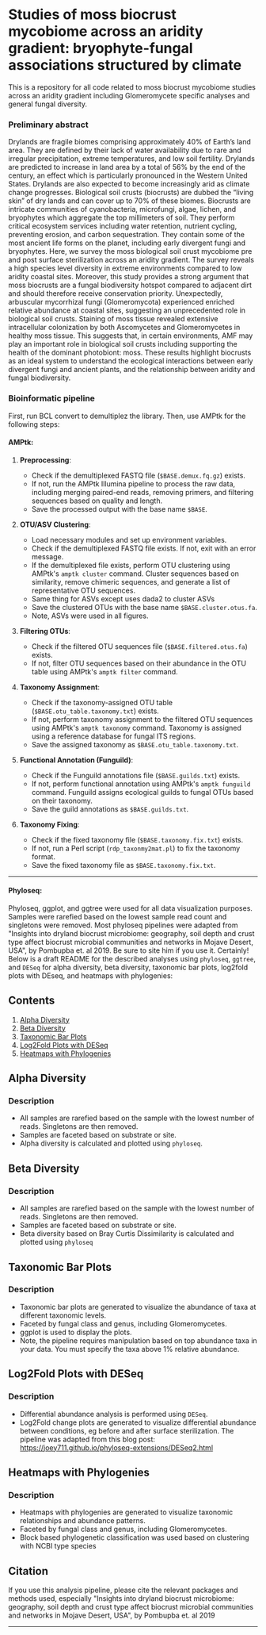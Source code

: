 # Studies of moss biocrust mycobiome across an aridity gradient: bryophyte-fungal associations structured by climate 
This is a repository for all code related to moss biocrust mycobiome studies across an aridity gradient including Glomeromycete specific analyses and general fungal diversity. 

### Preliminary abstract
Drylands are fragile biomes comprising approximately 40% of Earth’s land area. They are defined by their lack of water availability due to rare and irregular precipitation, extreme temperatures, and low soil fertility.  Drylands are predicted to increase in land area by a total of 56% by the end of the century, an effect which is particularly pronounced in the Western United States. Drylands are also expected to become increasingly arid as climate change progresses.  Biological soil crusts (biocrusts) are dubbed the “living skin” of dry lands and can cover up to 70% of these biomes. Biocrusts are intricate communities of cyanobacteria, microfungi, algae, lichen, and bryophytes which aggregate the top millimeters of soil. They perform critical ecosystem services including water retention, nutrient cycling, preventing erosion, and carbon sequestration. They contain some of the most ancient life forms on the planet, including early divergent fungi and bryophytes. Here, we survey the moss biological soil crust mycobiome pre and post surface sterilization across an aridity gradient. The survey reveals a high species level diversity in extreme environments compared to low aridity coastal sites. Moreover, this study provides a strong argument that moss biocrusts are a fungal biodiversity hotspot compared to adjacent dirt and should therefore receive conservation priority. Unexpectedly, arbuscular mycorrhizal fungi (Glomeromycota) experienced enriched relative abundance at coastal sites, suggesting an unprecedented role in biological soil crusts. Staining of moss tissue revealed extensive intracellular colonization by both Ascomycetes and Glomeromycetes in healthy moss tissue. This suggests that, in certain environments, AMF may play an important role in biological soil crusts including supporting the health of the dominant photobiont: moss. These results highlight biocrusts as an ideal system to understand the ecological interactions between early divergent fungi and ancient plants, and the relationship between aridity and fungal biodiversity. 

### Bioinformatic pipeline
First, run BCL convert to demultiplez the library. Then, use AMPtk for the following steps:

#### AMPtk:
1. **Preprocessing**:
   - Check if the demultiplexed FASTQ file (`$BASE.demux.fq.gz`) exists.
   - If not, run the AMPtk Illumina pipeline to process the raw data, including merging paired-end reads, removing primers, and filtering sequences based on quality and length.
   - Save the processed output with the base name `$BASE`.

2. **OTU/ASV Clustering**:
   - Load necessary modules and set up environment variables.
   - Check if the demultiplexed FASTQ file exists. If not, exit with an error message.
   - If the demultiplexed file exists, perform OTU clustering using AMPtk's `amptk cluster` command. Cluster sequences based on similarity, remove chimeric sequences, and generate a list of representative OTU sequences.
   - Same thing for ASVs except uses dada2 to cluster ASVs
   - Save the clustered OTUs with the base name `$BASE.cluster.otus.fa`.
   - Note, ASVs were used in all figures.

3. **Filtering OTUs**:
   - Check if the filtered OTU sequences file (`$BASE.filtered.otus.fa`) exists.
   - If not, filter OTU sequences based on their abundance in the OTU table using AMPtk's `amptk filter` command.

4. **Taxonomy Assignment**:
   - Check if the taxonomy-assigned OTU table (`$BASE.otu_table.taxonomy.txt`) exists.
   - If not, perform taxonomy assignment to the filtered OTU sequences using AMPtk's `amptk taxonomy` command. Taxonomy is assigned using a reference database for fungal ITS regions.
   - Save the assigned taxonomy as `$BASE.otu_table.taxonomy.txt`.

5. **Functional Annotation (Funguild)**:
   - Check if the Funguild annotations file (`$BASE.guilds.txt`) exists.
   - If not, perform functional annotation using AMPtk's `amptk funguild` command. Funguild assigns ecological guilds to fungal OTUs based on their taxonomy.
   - Save the guild annotations as `$BASE.guilds.txt`.

6. **Taxonomy Fixing**:
   - Check if the fixed taxonomy file (`$BASE.taxonomy.fix.txt`) exists.
   - If not, run a Perl script (`rdp_taxonmy2mat.pl`) to fix the taxonomy format.
   - Save the fixed taxonomy file as `$BASE.taxonomy.fix.txt`.
---

#### Phyloseq:
Phyloseq, ggplot, and ggtree were used for all data visualization purposes. Samples were rarefied based on the lowest sample read count and singletons were removed. Most phyloseq pipelines were adapted from "Insights into dryland biocrust microbiome: geography, soil depth and crust type affect biocrust microbial communities and networks in Mojave Desert, USA", by Pombupba et. al 2019. Be sure to site him if you use it. 
Certainly! Below is a draft README for the described analyses using `phyloseq`, `ggtree`, and `DESeq` for alpha diversity, beta diversity, taxonomic bar plots, log2fold plots with DEseq, and heatmaps with phylogenies:

## Contents

1. [Alpha Diversity](#alpha-diversity)
2. [Beta Diversity](#beta-diversity)
3. [Taxonomic Bar Plots](#taxonomic-bar-plots)
4. [Log2Fold Plots with DESeq](#log2fold-plots-with-deseq)
5. [Heatmaps with Phylogenies](#heatmaps-with-phylogenies)

## Alpha Diversity

### Description
- All samples are rarefied based on the sample with the lowest number of reads. Singletons are then removed.
- Samples are faceted based on substrate or site.
- Alpha diversity is calculated and plotted using `phyloseq`.


## Beta Diversity

### Description
- All samples are rarefied based on the sample with the lowest number of reads. Singletons are then removed.
- Samples are faceted based on substrate or site.
- Beta diversity based on Bray Curtis Dissimilarity is calculated and plotted using `phyloseq`

## Taxonomic Bar Plots

### Description
- Taxonomic bar plots are generated to visualize the abundance of taxa at different taxonomic levels.
- Faceted by fungal class and genus, including Glomeromycetes.
- ggplot is used to display the plots.
- Note, the pipeline requires manipulation based on top abundance taxa in your data. You must specify the taxa above 1% relative abundance. 

## Log2Fold Plots with DESeq

### Description
- Differential abundance analysis is performed using `DESeq`.
- Log2Fold change plots are generated to visualize differential abundance between conditions, eg before and after surface sterilization. The pipeline was adapted from this blog post: https://joey711.github.io/phyloseq-extensions/DESeq2.html

## Heatmaps with Phylogenies

### Description
- Heatmaps with phylogenies are generated to visualize taxonomic relationships and abundance patterns.
- Faceted by fungal class and genus, including Glomeromycetes.
- Block based phylogenetic classification was used based on clustering with NCBI type species

## Citation
If you use this analysis pipeline, please cite the relevant packages and methods used, especially "Insights into dryland biocrust microbiome: geography, soil depth and crust type affect biocrust microbial communities and networks in Mojave Desert, USA", by Pombupba et. al 2019

---



